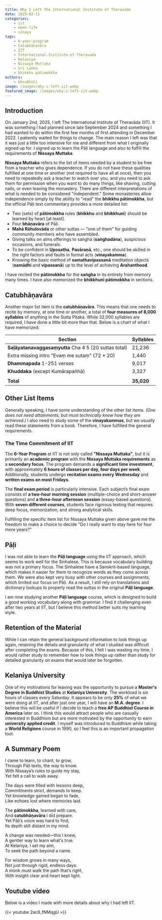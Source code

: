 ```yaml
---
title: Why I Left The International Institute of Theravāda
date: 2025-02-11
categories:
    - iit
    - monk-life
    - vinaya
tags:
    - 6-year-program
    - Catubhāṇavāra
    - IIT
    - International-Institute-of-Theravada
    - Kelaniya
    - Nissaya Muttaka
    - Sri Lanka
    - bhikkhu pātimokkha
authors:
    - bksubhuti
image: /images/why-i-left-iit.webp
featured_image: /images/why-i-left-iit.webp
---
```


## Introduction
On January 2nd, 2025, I left The International Institute of Theravāda (IIT). It was something I had planned since late September 2024 and something I had wanted to do within the first few months of first attending in December 2022. I patiently waited for things to change. The main reason I left was that it was just a little too intensive for me and different from what I originally signed up for. I signed up to learn the Pāḷi language and also to fulfill the requirements of **Nissaya Muttaka**.  

**Nissaya Muttaka** refers to the list of items needed by a student to be free from a teacher who gives dependence. If you do not have these qualities fulfilled at one time or another (not required to have all at once), then you need to repeatedly ask a teacher to watch over you, and you need to ask them for permission when you want to do many things, like shaving, cutting nails, or even leaving the monastery. There are different interpretations of what is needed to be considered "independent." Some monasteries allow independence simply by the ability to "read" the **bhikkhu pātimokkha**, but the official Pāḷi text commentary provides a more detailed list:

- Two (sets) of **pātimokkha** rules (**bhikkhu** and **bhikkhunī**) should be learned by heart [at least].
- Four **bhāṇavāra** of Pāḷi.
- **Mahā Rāhulovāda** or other suttas — "one of them" for guiding community members who have assembled.
- Giving talks on alms offerings to saṅgha (**saṅghadāna**), auspicious occasions, and funerals.
- To be confident in **Uposatha**, **Pavāraṇā**, etc., one should be skilled in the right factors and faults in formal acts (**vinayakamma**).
- Knowing the basic method of **samathavipassanā** meditation objects (**samādhi** and **vipassanā**) up to the level of achieving **Arahanthood**.

I have recited the **pātimokkha** for the **saṅgha** in its entirety from memory many times. I have also memorized the **bhikkhunī pātimokkha** in sections. 

## Catubhāṇavāra
Another major list item is the **catubhāṇavāra**. This means that one needs to recite by memory, at one time or another, a total of **four measures of 8,000 syllables** of anything in the Sutta Piṭaka. While 32,000 syllables are required, I have done a little bit more than that.  Below is a chart of what I have memorized:

| Section                                      | Syllables |
|----------------------------------------------|-----------|
| **Saḷāyatanavaggasaṃyutta** Cha 4 5 (20 suttas total) | 21,236    |
| Extra missing intro "Evaṃ me sutaṃ" (72 * 20) | 1,440     |
| **Dhammapada** 1-251 verses                  | 9,017     |
| **Khuddaka** (except Kumārapañhā)            | 3,327     |
|                                              |           |
| **Total**                                    | **35,020** |

## Other List Items
Generally speaking, I have some understanding of the other list items. *(One does not need attainments, but must technically know how they are achieved.)* I also need to study some of the **vinayakammas**, but we usually read these statements from a book. Therefore, I have fulfilled the general requirements.

### **The Time Commitment of IIT**  

The **6-Year Program** at IIT is not only called **"Nissaya Muttaka"**, but it is primarily an **academic program** with the **Nissaya Muttaka requirements** as a **secondary focus**. The program demands a **significant time investment**, with approximately **6 hours of classes per day, four days per week**. Additionally, students undergo **recitation exams every Wednesday** and **written exams on most Fridays**.  

The **final exam period** is particularly intensive. Each subject’s final exam consists of **a two-hour morning session** (multiple-choice and short-answer questions) and **a three-hour afternoon session** (essay-based questions). With **seven different courses**, students face rigorous testing that requires deep focus, memorization, and strong analytical skills.

Fulfilling the specific item list for Nissaya Muttaka given above gave me the freedom to make a choice to decide "Do I really want to stay here for four more years?"

## Pāḷi
I was not able to learn the **Pāḷi language** using the IIT approach, which seems to work well for the Sinhalese. This is because vocabulary building was not a primary focus. The Sinhalese have a Sanskrit-based language, which makes it easier for them to recognize words as they come across them. We were also kept very busy with other courses and assignments, which limited our focus on Pāḷi. As a result, I still rely on translations and dictionary lookups to properly read the suttas in the original **Pāḷi language**.

I am now studying another **Pāḷi language** course, which is designed to build a good working vocabulary along with grammar. I find it challenging even after two years at IIT, but I believe this method better suits my learning style.

## Retention of the Material
While I can retain the general background information to look things up again, retaining the details and granularity of what I studied was difficult after completing the exams. Because of this, I felt I was wasting my time. I would rather study to remember how to look things up rather than study for detailed granularity on exams that would later be forgotten.

## Kelaniya University
One of my motivations for leaving was the opportunity to pursue a **Master's Degree in Buddhist Studies** at **Kelaniya University**. The workload is six hours of classes every Saturday.  It appears to be only **25%** of what we were doing at IIT, and after just one year, I will have an **M.A. degree**. I believe this will be useful if I decide to teach a **free AP Buddhist Course in America** later on. I think this would attract people who are casually interested in Buddhism but are more motivated by the opportunity to earn **university applied credit**. I myself was introduced to Buddhism while taking a **World Religions** course in 1990, so I feel this is an important propagation tool.

## A Summary Poem
I came to learn, to chant, to grow,  
Through Pāḷi texts, the way to know.  
With Nissaya’s rules to guide my stay,  
Yet felt a call to walk away.  

The days were filled with lessons deep,  
Commitments strict, demands to keep.  
Yet knowledge gained began to fade,  
Like echoes lost where memories laid.  

The **pātimokkha**, learned with care,  
And **catubhāṇavāra** I did prepare.  
Yet Pāḷi’s voice was hard to find,  
Its depth still distant in my mind.  

A change was needed—this I knew,  
A gentler way to learn what's true.  
At Kelaniya, I set my aim,  
To seek the path beyond a name.  

For wisdom grows in many ways,  
Not just through rigid, endless days.  
A monk must walk the path that’s right,  
With insight clear and heart kept light.  

## Youtube video
Below is a video I made with more details about why I had left IIT.

{{< youtube 2ac9_fNMqgU >}}
